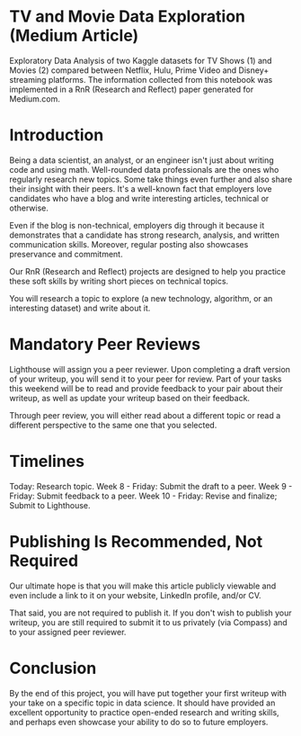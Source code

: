 # TV and Movie Data Exploration (Medium Article)
Exploratory Data Analysis of two Kaggle datasets for TV Shows (1) and Movies (2) compared between Netflix, Hulu, Prime Video and Disney+ streaming platforms. The information collected from this notebook was implemented in a RnR (Research and Reflect) paper generated for Medium.com.

# Introduction
Being a data scientist, an analyst, or an engineer isn't just about writing code and using math. Well-rounded data professionals are the ones who regularly research new topics. Some take things even further and also share their insight with their peers. It's a well-known fact that employers love candidates who have a blog and write interesting articles, technical or otherwise.

Even if the blog is non-technical, employers dig through it because it demonstrates that a candidate has strong research, analysis, and written communication skills. Moreover, regular posting also showcases preservance and commitment.

Our RnR (Research and Reflect) projects are designed to help you practice these soft skills by writing short pieces on technical topics.

You will research a topic to explore (a new technology, algorithm, or an interesting dataset) and write about it.

# Mandatory Peer Reviews
Lighthouse will assign you a peer reviewer. Upon completing a draft version of your writeup, you will send it to your peer for review. Part of your tasks this weekend will be to read and provide feedback to your pair about their writeup, as well as update your writeup based on their feedback.

Through peer review, you will either read about a different topic or read a different perspective to the same one that you selected.

# Timelines
Today: Research topic.
Week 8 - Friday: Submit the draft to a peer.
Week 9 - Friday: Submit feedback to a peer.
Week 10 - Friday: Revise and finalize; Submit to Lighthouse.

# Publishing Is Recommended, Not Required
Our ultimate hope is that you will make this article publicly viewable and even include a link to it on your website, LinkedIn profile, and/or CV.

That said, you are not required to publish it. If you don't wish to publish your writeup, you are still required to submit it to us privately (via Compass) and to your assigned peer reviewer.

# Conclusion
By the end of this project, you will have put together your first writeup with your take on a specific topic in data science. It should have provided an excellent opportunity to practice open-ended research and writing skills, and perhaps even showcase your ability to do so to future employers.
